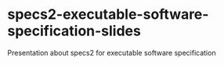 # specs2-executable-software-specification-slides
Presentation about specs2 for executable software specification
